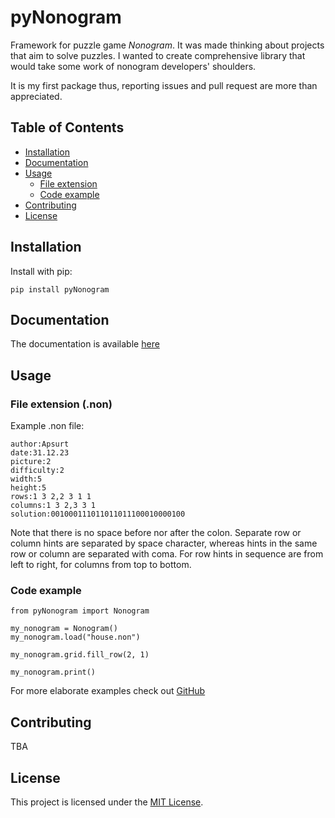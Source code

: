 # pyNonogram

Framework for puzzle game *Nonogram*. It was made thinking about projects that aim to solve puzzles. I wanted to create comprehensive library that would take some work of nonogram developers' shoulders.

It is my first package thus, reporting issues and pull request are more than appreciated.

## Table of Contents

- [Installation](#installation)
- [Documentation](#documentation)
- [Usage](#usage)
    - [File extension](#file-extension-non)
    - [Code example](#code-example)
- [Contributing](#contributing)
- [License](#license)

## Installation

Install with pip:

```
pip install pyNonogram
```

## Documentation

The documentation is available [here](https://apsurt.github.io/pyNonogram-docs/)

## Usage

### File extension (.non)

Example .non file:

```
author:Apsurt
date:31.12.23
picture:2
difficulty:2
width:5
height:5
rows:1 3 2,2 3 1 1
columns:1 3 2,3 3 1
solution:001000111011011011100010000100
```

Note that there is no space before nor after the colon. Separate row or column hints are separated by space character, whereas hints in the same row or column are separated with coma. For row hints in sequence are from left to right, for columns from top to bottom.

### Code example

```
from pyNonogram import Nonogram

my_nonogram = Nonogram()
my_nonogram.load("house.non")

my_nonogram.grid.fill_row(2, 1)

my_nonogram.print()
```

For more elaborate examples check out [GitHub](https://github.com/Apsurt/pyNonogram/tree/main/examples)

## Contributing

TBA

## License

This project is licensed under the [MIT License](LICENSE).